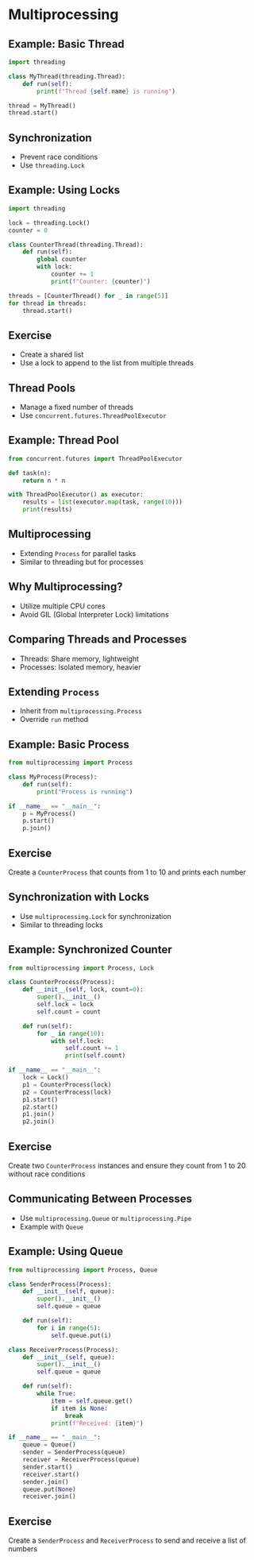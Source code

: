 # Multiprocessing

## Example: Basic Thread

```python
import threading

class MyThread(threading.Thread):
    def run(self):
        print(f"Thread {self.name} is running")

thread = MyThread()
thread.start()
```

## Synchronization

- Prevent race conditions
- Use `threading.Lock`

## Example: Using Locks

```python
import threading

lock = threading.Lock()
counter = 0

class CounterThread(threading.Thread):
    def run(self):
        global counter
        with lock:
            counter += 1
            print(f"Counter: {counter}")

threads = [CounterThread() for _ in range(5)]
for thread in threads:
    thread.start()
```

## Exercise

- Create a shared list
- Use a lock to append to the list from multiple threads

## Thread Pools

- Manage a fixed number of threads
- Use `concurrent.futures.ThreadPoolExecutor`

## Example: Thread Pool

```python
from concurrent.futures import ThreadPoolExecutor

def task(n):
    return n * n

with ThreadPoolExecutor() as executor:
    results = list(executor.map(task, range(10)))
    print(results)
```

## Multiprocessing

- Extending `Process` for parallel tasks
- Similar to threading but for processes

## Why Multiprocessing?

- Utilize multiple CPU cores
- Avoid GIL (Global Interpreter Lock) limitations

## Comparing Threads and Processes

- Threads: Share memory, lightweight
- Processes: Isolated memory, heavier

## Extending `Process`

- Inherit from `multiprocessing.Process`
- Override `run` method

## Example: Basic Process

```python
from multiprocessing import Process

class MyProcess(Process):
    def run(self):
        print("Process is running")

if __name__ == "__main__":
    p = MyProcess()
    p.start()
    p.join()
```

## Exercise

Create a `CounterProcess` that counts from 1 to 10 and prints each number

## Synchronization with Locks

- Use `multiprocessing.Lock` for synchronization
- Similar to threading locks

## Example: Synchronized Counter

```python
from multiprocessing import Process, Lock

class CounterProcess(Process):
    def __init__(self, lock, count=0):
        super().__init__()
        self.lock = lock
        self.count = count

    def run(self):
        for _ in range(10):
            with self.lock:
                self.count += 1
                print(self.count)

if __name__ == "__main__":
    lock = Lock()
    p1 = CounterProcess(lock)
    p2 = CounterProcess(lock)
    p1.start()
    p2.start()
    p1.join()
    p2.join()
```

## Exercise

Create two `CounterProcess` instances and ensure they count from 1 to 20 without race conditions

## Communicating Between Processes

- Use `multiprocessing.Queue` or `multiprocessing.Pipe`
- Example with `Queue`

## Example: Using Queue

```python
from multiprocessing import Process, Queue

class SenderProcess(Process):
    def __init__(self, queue):
        super().__init__()
        self.queue = queue

    def run(self):
        for i in range(5):
            self.queue.put(i)

class ReceiverProcess(Process):
    def __init__(self, queue):
        super().__init__()
        self.queue = queue

    def run(self):
        while True:
            item = self.queue.get()
            if item is None:
                break
            print(f"Received: {item}")

if __name__ == "__main__":
    queue = Queue()
    sender = SenderProcess(queue)
    receiver = ReceiverProcess(queue)
    sender.start()
    receiver.start()
    sender.join()
    queue.put(None)
    receiver.join()
```

## Exercise

Create a `SenderProcess` and `ReceiverProcess` to send and receive a list of numbers
